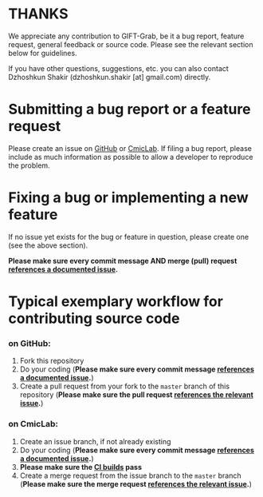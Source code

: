 # THANKS

We appreciate any contribution to GIFT-Grab, be it a bug report, feature request, general feedback or source code.
Please see the relevant section below for guidelines.

If you have other questions, suggestions, etc. you can also contact Dzhoshkun Shakir (dzhoshkun.shakir [at] gmail.com) directly.


# Submitting a bug report or a feature request

Please create an issue on [GitHub][gh] or [CmicLab][cl].
If filing a bug report, please include as much information as possible to allow a developer to reproduce the problem.

[gh]: https://github.com/gift-surg/GIFT-Grab/issues
[cl]: https://cmiclab.cs.ucl.ac.uk/GIFT-Surg/GIFT-Grab/issues


# Fixing a bug or implementing a new feature

If no issue yet exists for the bug or feature in question, please create one (see the above section).

**Please make sure every commit message AND merge (pull) request [references a documented issue][rdi].**

[rdi]: https://help.github.com/articles/autolinked-references-and-urls/#issues-and-pull-requests


# Typical exemplary workflow for contributing source code

### on GitHub:
1. Fork this repository
2. Do your coding (**Please make sure every commit message [references a documented issue][rdi].**)
3. Create a pull request from your fork to the `master` branch of this repository (**Please make sure the pull request [references the relevant issue][rdi].**)


### on CmicLab:
1. Create an issue branch, if not already existing
2. Do your coding (**Please make sure every commit message [references a documented issue][rdi].**)
3. **Please make sure the [CI builds][ci] pass**
3. Create a merge request from the issue branch to the `master` branch (**Please make sure the merge request [references the relevant issue][rdi].**)

[ci]: https://cmiclab.cs.ucl.ac.uk/GIFT-Surg/GIFT-Grab/pipelines